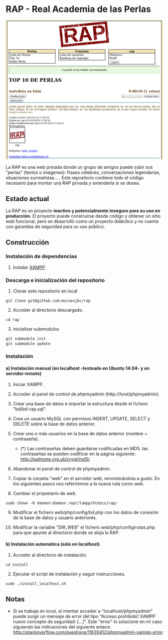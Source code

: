 # RAP - Real Academia de las Perlas

![RAP screenshot](img/rap.png "RAP screenshot")

La RAP es una web privada donde un grupo de amigos puede subir sus "perlas" (textos o imágenes): frases célebres, conversaciones legendarias, situaciones surrealistas... .
Este repositorio contiene todo el código necesario para montar una RAP privada y extenderla si se desea.

## Estado actual

La RAP es un proyecto **inactivo y potencialmente inseguro para su uso en producción**. El proyecto puede construirse desde código y obtener un sitio web funcional, pero se desarrolló como un proyecto didáctico y no cuenta con garantías de seguridad para su uso público.

## Construcción

### Instalación de dependencias

1. Instalar [XAMPP](https://www.apachefriends.org/es/index.html)


### Descarga e inicialización del repositorio

1. Clonar este repositorio en local
 ```
 git clone git@github.com:moisesjbc/rap
 ```

2. Acceder al directorio descargado.
 ```
 cd rap
 ```

3. Inicializar submodulos
 ```
 git submodule init
 git submodule update
 ```

### Instalación

#### a) Instalación manual (en localhost -testeado en Ubuntu 14.04- y en servidor remoto)

1. Iniciar XAMPP.

2. Acceder al panel de control de phpmyadmin (http://*host*/phpmyadmin).

3. Crear una base de datos e importar la estructura desde el fichero "bd/bd-rap.sql".

4. Crea un usuario MySQL con permisos INSERT, UPDATE, SELECT y DELETE sobre la base de datos anterior.

5. Crear uno o más usuarios en la base de datos anterior (nombre + contraseña).
	- (*) Las contraseñas deben guardarse codificadas en MD5. las contraseñas se pueden codificar en la página siguiente: http://pajhome.org.uk/crypt/md5/

6. Abandonar el panel de control de phpmyadmin.
 
7. Copiar la carpeta "web" en el servidor web, renombrándola a gusto. En los siguientes pasos nos referiremos a la nueva ruta como *web*.

8. Cambiar el propietario de *web*.
 ```
 sudo chown -R daemon:daemon /opt/lampp/htdocs/rap/ 
 ```

9. Modificar el fichero *web*/php/config/bd.php con los datos de conexión de la base de datos y usuario anteriores.

10. Modificar la variable "DIR_WEB" el fichero *web*/php/config/rutas.php para que apunte al directorio donde se aloja la RAP.


#### b) Instalación automática (sólo en localhost)

1. Acceder al directorio de instalación.
 ```
 cd install
 ```

2. Ejecutar el script de instalación y seguir instrucciones.
 ```
 sudo ./install_localhost.sh
 ```

## Notas

- Si se trabaja en local, al intentar acceder a "localhost/phpmyadmin" puede surgir un mensaje de error del tipo "Acceso prohibido! XAMPP nuevo concepto de seguridad: [...]". Este "error" lo solucioné en mi caso siguiendo las indicaciones del siguiente enlace: http://stackoverflow.com/questions/11630412/phpmyadmin-xampp-error
